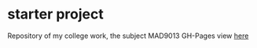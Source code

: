 # starter project
Repository of my college work, the subject MAD9013
GH-Pages view [here](https://pate0734.github.io/starter/)